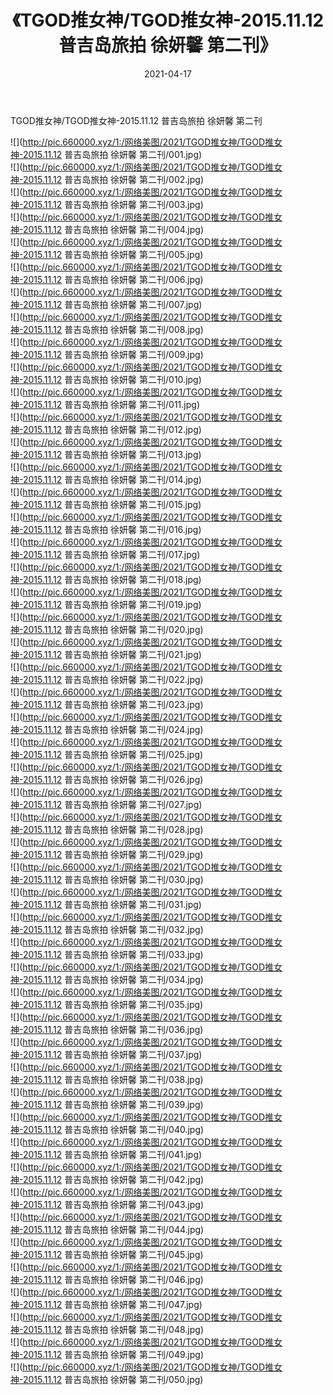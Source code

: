 ﻿---
layout: post
title:  《TGOD推女神/TGOD推女神-2015.11.12 普吉岛旅拍 徐妍馨 第二刊》
date:   2021-04-17
img: http://pic.660000.xyz/1:/网络美图/2021/TGOD推女神/TGOD推女神-2015.11.12 普吉岛旅拍 徐妍馨 第二刊/000.jpg
categories: [美女, 清纯, 唯美]
---

TGOD推女神/TGOD推女神-2015.11.12 普吉岛旅拍 徐妍馨 第二刊

 ![](http://pic.660000.xyz/1:/网络美图/2021/TGOD推女神/TGOD推女神-2015.11.12 普吉岛旅拍 徐妍馨 第二刊/001.jpg) <br>![](http://pic.660000.xyz/1:/网络美图/2021/TGOD推女神/TGOD推女神-2015.11.12 普吉岛旅拍 徐妍馨 第二刊/002.jpg) <br>![](http://pic.660000.xyz/1:/网络美图/2021/TGOD推女神/TGOD推女神-2015.11.12 普吉岛旅拍 徐妍馨 第二刊/003.jpg) <br>![](http://pic.660000.xyz/1:/网络美图/2021/TGOD推女神/TGOD推女神-2015.11.12 普吉岛旅拍 徐妍馨 第二刊/004.jpg) <br>![](http://pic.660000.xyz/1:/网络美图/2021/TGOD推女神/TGOD推女神-2015.11.12 普吉岛旅拍 徐妍馨 第二刊/005.jpg) <br>![](http://pic.660000.xyz/1:/网络美图/2021/TGOD推女神/TGOD推女神-2015.11.12 普吉岛旅拍 徐妍馨 第二刊/006.jpg) <br>![](http://pic.660000.xyz/1:/网络美图/2021/TGOD推女神/TGOD推女神-2015.11.12 普吉岛旅拍 徐妍馨 第二刊/007.jpg) <br>![](http://pic.660000.xyz/1:/网络美图/2021/TGOD推女神/TGOD推女神-2015.11.12 普吉岛旅拍 徐妍馨 第二刊/008.jpg) <br>![](http://pic.660000.xyz/1:/网络美图/2021/TGOD推女神/TGOD推女神-2015.11.12 普吉岛旅拍 徐妍馨 第二刊/009.jpg) <br>![](http://pic.660000.xyz/1:/网络美图/2021/TGOD推女神/TGOD推女神-2015.11.12 普吉岛旅拍 徐妍馨 第二刊/010.jpg) <br>![](http://pic.660000.xyz/1:/网络美图/2021/TGOD推女神/TGOD推女神-2015.11.12 普吉岛旅拍 徐妍馨 第二刊/011.jpg) <br>![](http://pic.660000.xyz/1:/网络美图/2021/TGOD推女神/TGOD推女神-2015.11.12 普吉岛旅拍 徐妍馨 第二刊/012.jpg) <br>![](http://pic.660000.xyz/1:/网络美图/2021/TGOD推女神/TGOD推女神-2015.11.12 普吉岛旅拍 徐妍馨 第二刊/013.jpg) <br>![](http://pic.660000.xyz/1:/网络美图/2021/TGOD推女神/TGOD推女神-2015.11.12 普吉岛旅拍 徐妍馨 第二刊/014.jpg) <br>![](http://pic.660000.xyz/1:/网络美图/2021/TGOD推女神/TGOD推女神-2015.11.12 普吉岛旅拍 徐妍馨 第二刊/015.jpg) <br>![](http://pic.660000.xyz/1:/网络美图/2021/TGOD推女神/TGOD推女神-2015.11.12 普吉岛旅拍 徐妍馨 第二刊/016.jpg) <br>![](http://pic.660000.xyz/1:/网络美图/2021/TGOD推女神/TGOD推女神-2015.11.12 普吉岛旅拍 徐妍馨 第二刊/017.jpg) <br>![](http://pic.660000.xyz/1:/网络美图/2021/TGOD推女神/TGOD推女神-2015.11.12 普吉岛旅拍 徐妍馨 第二刊/018.jpg) <br>![](http://pic.660000.xyz/1:/网络美图/2021/TGOD推女神/TGOD推女神-2015.11.12 普吉岛旅拍 徐妍馨 第二刊/019.jpg) <br>![](http://pic.660000.xyz/1:/网络美图/2021/TGOD推女神/TGOD推女神-2015.11.12 普吉岛旅拍 徐妍馨 第二刊/020.jpg) <br>![](http://pic.660000.xyz/1:/网络美图/2021/TGOD推女神/TGOD推女神-2015.11.12 普吉岛旅拍 徐妍馨 第二刊/021.jpg) <br>![](http://pic.660000.xyz/1:/网络美图/2021/TGOD推女神/TGOD推女神-2015.11.12 普吉岛旅拍 徐妍馨 第二刊/022.jpg) <br>![](http://pic.660000.xyz/1:/网络美图/2021/TGOD推女神/TGOD推女神-2015.11.12 普吉岛旅拍 徐妍馨 第二刊/023.jpg) <br>![](http://pic.660000.xyz/1:/网络美图/2021/TGOD推女神/TGOD推女神-2015.11.12 普吉岛旅拍 徐妍馨 第二刊/024.jpg) <br>![](http://pic.660000.xyz/1:/网络美图/2021/TGOD推女神/TGOD推女神-2015.11.12 普吉岛旅拍 徐妍馨 第二刊/025.jpg) <br>![](http://pic.660000.xyz/1:/网络美图/2021/TGOD推女神/TGOD推女神-2015.11.12 普吉岛旅拍 徐妍馨 第二刊/026.jpg) <br>![](http://pic.660000.xyz/1:/网络美图/2021/TGOD推女神/TGOD推女神-2015.11.12 普吉岛旅拍 徐妍馨 第二刊/027.jpg) <br>![](http://pic.660000.xyz/1:/网络美图/2021/TGOD推女神/TGOD推女神-2015.11.12 普吉岛旅拍 徐妍馨 第二刊/028.jpg) <br>![](http://pic.660000.xyz/1:/网络美图/2021/TGOD推女神/TGOD推女神-2015.11.12 普吉岛旅拍 徐妍馨 第二刊/029.jpg) <br>![](http://pic.660000.xyz/1:/网络美图/2021/TGOD推女神/TGOD推女神-2015.11.12 普吉岛旅拍 徐妍馨 第二刊/030.jpg) <br>![](http://pic.660000.xyz/1:/网络美图/2021/TGOD推女神/TGOD推女神-2015.11.12 普吉岛旅拍 徐妍馨 第二刊/031.jpg) <br>![](http://pic.660000.xyz/1:/网络美图/2021/TGOD推女神/TGOD推女神-2015.11.12 普吉岛旅拍 徐妍馨 第二刊/032.jpg) <br>![](http://pic.660000.xyz/1:/网络美图/2021/TGOD推女神/TGOD推女神-2015.11.12 普吉岛旅拍 徐妍馨 第二刊/033.jpg) <br>![](http://pic.660000.xyz/1:/网络美图/2021/TGOD推女神/TGOD推女神-2015.11.12 普吉岛旅拍 徐妍馨 第二刊/034.jpg) <br>![](http://pic.660000.xyz/1:/网络美图/2021/TGOD推女神/TGOD推女神-2015.11.12 普吉岛旅拍 徐妍馨 第二刊/035.jpg) <br>![](http://pic.660000.xyz/1:/网络美图/2021/TGOD推女神/TGOD推女神-2015.11.12 普吉岛旅拍 徐妍馨 第二刊/036.jpg) <br>![](http://pic.660000.xyz/1:/网络美图/2021/TGOD推女神/TGOD推女神-2015.11.12 普吉岛旅拍 徐妍馨 第二刊/037.jpg) <br>![](http://pic.660000.xyz/1:/网络美图/2021/TGOD推女神/TGOD推女神-2015.11.12 普吉岛旅拍 徐妍馨 第二刊/038.jpg) <br>![](http://pic.660000.xyz/1:/网络美图/2021/TGOD推女神/TGOD推女神-2015.11.12 普吉岛旅拍 徐妍馨 第二刊/039.jpg) <br>![](http://pic.660000.xyz/1:/网络美图/2021/TGOD推女神/TGOD推女神-2015.11.12 普吉岛旅拍 徐妍馨 第二刊/040.jpg) <br>![](http://pic.660000.xyz/1:/网络美图/2021/TGOD推女神/TGOD推女神-2015.11.12 普吉岛旅拍 徐妍馨 第二刊/041.jpg) <br>![](http://pic.660000.xyz/1:/网络美图/2021/TGOD推女神/TGOD推女神-2015.11.12 普吉岛旅拍 徐妍馨 第二刊/042.jpg) <br>![](http://pic.660000.xyz/1:/网络美图/2021/TGOD推女神/TGOD推女神-2015.11.12 普吉岛旅拍 徐妍馨 第二刊/043.jpg) <br>![](http://pic.660000.xyz/1:/网络美图/2021/TGOD推女神/TGOD推女神-2015.11.12 普吉岛旅拍 徐妍馨 第二刊/044.jpg) <br>![](http://pic.660000.xyz/1:/网络美图/2021/TGOD推女神/TGOD推女神-2015.11.12 普吉岛旅拍 徐妍馨 第二刊/045.jpg) <br>![](http://pic.660000.xyz/1:/网络美图/2021/TGOD推女神/TGOD推女神-2015.11.12 普吉岛旅拍 徐妍馨 第二刊/046.jpg) <br>![](http://pic.660000.xyz/1:/网络美图/2021/TGOD推女神/TGOD推女神-2015.11.12 普吉岛旅拍 徐妍馨 第二刊/047.jpg) <br>![](http://pic.660000.xyz/1:/网络美图/2021/TGOD推女神/TGOD推女神-2015.11.12 普吉岛旅拍 徐妍馨 第二刊/048.jpg) <br>![](http://pic.660000.xyz/1:/网络美图/2021/TGOD推女神/TGOD推女神-2015.11.12 普吉岛旅拍 徐妍馨 第二刊/049.jpg) <br>![](http://pic.660000.xyz/1:/网络美图/2021/TGOD推女神/TGOD推女神-2015.11.12 普吉岛旅拍 徐妍馨 第二刊/050.jpg) <br>